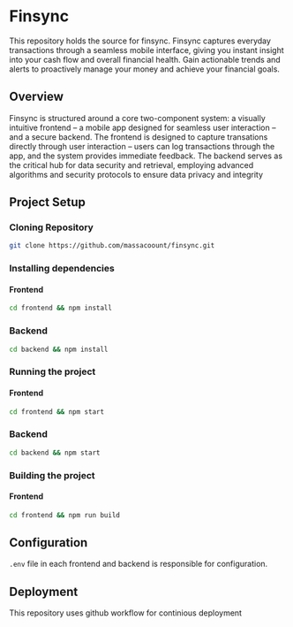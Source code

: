 # Finsync
This repository holds the source for finsync. Finsync captures everyday transactions through a seamless mobile interface, giving you instant insight into your cash flow and overall financial health. Gain actionable trends and alerts to proactively manage your money and achieve your financial goals.


## Overview
Finsync is structured around a core two-component system: a visually intuitive frontend – a mobile app designed for seamless user interaction – and a secure backend. The frontend is designed to capture transations directly through user interaction – users can log transactions through the app, and the system provides immediate feedback. The backend serves as the critical hub for data security and retrieval, employing advanced algorithms and security protocols to ensure data privacy and integrity

## Project Setup
### Cloning Repository
```sh
git clone https://github.com/massacoount/finsync.git
```
### Installing dependencies
#### Frontend
```sh
cd frontend && npm install
```

### Backend
```sh
cd backend && npm install
```

### Running the project
#### Frontend
```sh
cd frontend && npm start
```

### Backend
```sh
cd backend && npm start
```
### Building the project
#### Frontend
```sh
cd frontend && npm run build
```

## Configuration
`.env` file in each frontend and backend is responsible for configuration.

## Deployment 

This repository uses github workflow for continious deployment




